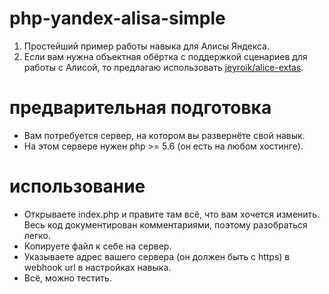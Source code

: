 # php-yandex-alisa-simple

1. Простейший пример работы навыка для Алисы Яндекса.
2. Если вам нужна объектная обёртка с поддержкой сценариев для работы с Алисой, то предлагаю использовать [jeyroik/alice-extas](https://github.com/jeyroik/alice-extas "Перейти к библиотеке alice-extas").

# предварительная подготовка

- Вам потребуется сервер, на котором вы развернёте свой навык.
- На этом сервере нужен php >= 5.6 (он есть на любом хостинге).

# использование

- Открываете index.php и правите там всё, что вам хочется изменить. Весь код документирован комментариями, поэтому разобраться легко.
- Копируете файл к себе на сервер.
- Указываете адрес вашего сервера (он должен быть с https) в webhook url в настройках навыка.
- Всё, можно тестить.
